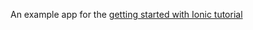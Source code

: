 An example app for the [getting started with Ionic tutorial](https://deepstreamhub.com/tutorials/getting-started/ionic-2/)
